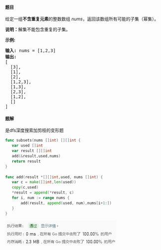 #### 题目
<p>给定一组<strong>不含重复元素</strong>的整数数组&nbsp;<em>nums</em>，返回该数组所有可能的子集（幂集）。</p>

<p><strong>说明：</strong>解集不能包含重复的子集。</p>

<p><strong>示例:</strong></p>

<pre><strong>输入:</strong> nums = [1,2,3]
<strong>输出:</strong>
[
  [3],
&nbsp; [1],
&nbsp; [2],
&nbsp; [1,2,3],
&nbsp; [1,3],
&nbsp; [2,3],
&nbsp; [1,2],
&nbsp; []
]</pre>


 #### 题解
 是dfs深度搜索加剪枝的变形题
 ```go
func subsets(nums []int) [][]int {
	var used []int
	var result [][]int
	add(&result,used,nums)
	return result
}

func add(result *[][]int,used, nums []int) {
	var c = make([]int,len(used))
	copy(c,used)
	*result = append(*result, c)
	for i, num := range nums {
		add(result, append(used, num),nums[i+1:])
	}
}
```
 ![](https://raw.githubusercontent.com/betterfor/cloudImage/master/images/2020-04-29/007801.png)